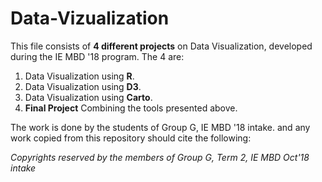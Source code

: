 # Data-Vizualization

This file consists of **4 different projects** on Data Visualization, developed during the IE MBD '18 program. The 4 are:    

1. Data Visualization using **R**.   
2. Data Visualization using **D3**.    
3. Data Visualization using **Carto**.     
4. **Final Project** Combining the tools presented above.    

The work is done by the students of Group G, IE MBD '18 intake. and any work copied from this repository should cite the following:   

*Copyrights reserved by the members of Group G, Term 2, IE MBD Oct'18 intake*
